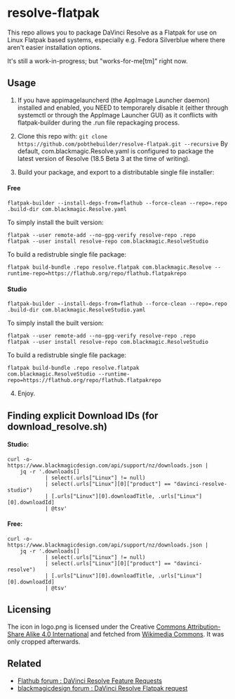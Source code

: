 

resolve-flatpak
===============

This repo allows you to package DaVinci Resolve as a Flatpak for use on Linux Flatpak
based systems, especially e.g. Fedora Silverblue where there aren't easier installation
options. 

It's still a work-in-progress; but "works-for-me[tm]" right now.

Usage
-----

1. If you have appimagelauncherd (the AppImage Launcher daemon) installed and enabled, you NEED to temporarely disable it (either through systemctl or through the AppImage Launcher GUI) as it conflicts with flatpak-builder during the .run file repackaging process.

2. Clone this repo with: `git clone https://github.com/pobthebuilder/resolve-flatpak.git --recursive`
By default, com.blackmagic.Resolve.yaml is configured to package the latest version of Resolve (18.5 Beta 3 at the time of writing).

3. Build your package, and export to a distributable single file installer:

#### Free
```
flatpak-builder --install-deps-from=flathub --force-clean --repo=.repo .build-dir com.blackmagic.Resolve.yaml
```

To simply install the built version:
```
flatpak --user remote-add --no-gpg-verify resolve-repo .repo
flatpak --user install resolve-repo com.blackmagic.ResolveStudio
```

To build a redistruble single file package:
```
flatpak build-bundle .repo resolve.flatpak com.blackmagic.Resolve --runtime-repo=https://flathub.org/repo/flathub.flatpakrepo
```

#### Studio
```
flatpak-builder --install-deps-from=flathub --force-clean --repo=.repo .build-dir com.blackmagic.ResolveStudio.yaml
```

To simply install the built version:
```
flatpak --user remote-add --no-gpg-verify resolve-repo .repo
flatpak --user install resolve-repo com.blackmagic.ResolveStudio
```

To build a redistruble single file package:
```
flatpak build-bundle .repo resolve.flatpak com.blackmagic.ResolveStudio --runtime-repo=https://flathub.org/repo/flathub.flatpakrepo
```

4. Enjoy.

## Finding explicit Download IDs (for download_resolve.sh)
#### Studio:

```
curl -o- https://www.blackmagicdesign.com/api/support/nz/downloads.json |
    jq -r '.downloads[]
            | select(.urls["Linux"] != null)
            | select(.urls["Linux"][0]["product"] == "davinci-resolve-studio")
            | [.urls["Linux"][0].downloadTitle, .urls["Linux"][0].downloadId]
            | @tsv'
```

#### Free:

```
curl -o- https://www.blackmagicdesign.com/api/support/nz/downloads.json |
    jq -r '.downloads[]
            | select(.urls["Linux"] != null)
            | select(.urls["Linux"][0]["product"] == "davinci-resolve")
            | [.urls["Linux"][0].downloadTitle, .urls["Linux"][0].downloadId]
            | @tsv'
```

## Licensing
The icon in logo.png is licensed under the Creative [Commons Attribution-Share Alike 4.0 International](https://creativecommons.org/licenses/by-sa/4.0/deed.en) and fetched from [Wikimedia Commons](https://commons.wikimedia.org/wiki/File:DaVinci_Resolve_Studio.png). It was only cropped afterwards.

## Related

- [Flathub forum : DaVinci Resolve Feature Requests](https://discourse.flathub.org/t/davinci-resolve-flatpak-request/842)
- [blackmagicdesign forum : DaVinci Resolve Flatpak request](https://forum.blackmagicdesign.com/viewtopic.php?f=33&t=186259)
